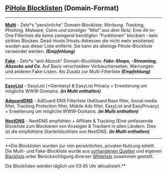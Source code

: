 ## [PiHole Blocklisten](https://github.com/Zelo72/rpi/tree/master/pihole/blocklists) (Domain-Format)
---
[**Multi**](https://raw.githubusercontent.com/Zelo72/rpi/master/pihole/blocklists/multi.txt) - Zelo*s "persönliche" Domain-Blockliste: *Werbung, Tracking, Phishing, Malware, Coins und sonstiger "Mist" aus dem Netz*. Eine All-in-One Filterliste die keine zwingend benötigten "Funktionen" blockiert - kein striktes Blocken. Dead-Hosts (Hosts-Adressen die nicht mehr existieren) wurden aus dieser Liste entfernt. Sie kann als alleinige Pihole-Blockliste verwendet werden. ***(Empfehlung)*** 

[**Fake**](https://raw.githubusercontent.com/Zelo72/rpi/master/pihole/blocklists/fake.txt) - Zelo*s "anti Abzock" Domain-Blockliste: ***Fake-Shops, -Streaming, Abzocke und Co***. Auf Basis verschiedenr Verbaucherseiten, Warnungen und anderen Fake-Listen. Als Zusatz zur Multi-Filterliste ***(Empfehlung)***

---

[**EasyList**](https://raw.githubusercontent.com/Zelo72/rpi/master/pihole/blocklists/easylist.txt) - EasyList (+Germany) & EasyList Privacy + Erweiterung um mögliche WWW-Domains. ***(in Multi enthalten)***

[**AdguardDNS**](https://raw.githubusercontent.com/Zelo72/rpi/master/pihole/blocklists/adguarddns.txt) - AdGuard DNS Filterliste (AdGuard Base filter, Social media filter, Tracking Protection filter, Mobile Ads filter, EasyList and EasyPrivacy) + Erweiterung um mögliche WWW-Domains. ***(in Multi enthalten)***

[**NextDNS**](https://raw.githubusercontent.com/Zelo72/rpi/master/pihole/blocklists/nextdns.txt) - NextDNS empfohlen + Affiliate & Tracking (Eine umfassende Blockliste zum Blockieren von Anzeigen & Trackern in allen Ländern. Dies ist die empfohlene Starterblockliste von NextDNS. ***(in Multi enthalten)***

---

**Die Blocklisten wurden zur rein persönlichen, privaten Nutzung estellt. Die Multi- und Fake-Blockliste wurde aus [vorhandenen Quellen](https://github.com/Zelo72/rpi/tree/master/pihole/blocklists/quellen) und eigenen [Blacklists](https://github.com/Zelo72/rpi/tree/master/pihole/blocklists/quellen) unter Berücksichtigung diverser [Whitelists](https://github.com/Zelo72/rpi/tree/master/pihole/blocklists/quellen) zusammen gestellt.

Die Blocklisten werden täglich um 03:45 Uhr aktualisiert.**
